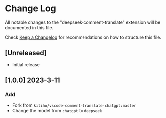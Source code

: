 # Change Log

All notable changes to the "deepseek-comment-translate" extension will be documented in this file.

Check [Keep a Changelog](http://keepachangelog.com/) for recommendations on how to structure this file.

## [Unreleased]

- Initial release


## [1.0.0] 2023-3-11
### Add
 - Fork from `kitiho/vscode-comment-translate-chatgpt:master`
 - Change the model from `chatgpt` to `deepseek`
